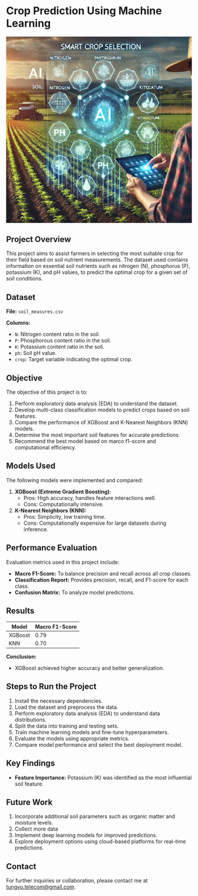 # Crop Prediction Using Machine Learning

![Alt text](crop_selection_smart_farming.png)

## Project Overview
This project aims to assist farmers in selecting the most suitable crop for their field based on soil nutrient measurements. The dataset used contains information on essential soil nutrients such as nitrogen (N), phosphorus (P), potassium (K), and pH values, to predict the optimal crop for a given set of soil conditions.

## Dataset
**File:** `soil_measures.csv`

**Columns:**
- `N`: Nitrogen content ratio in the soil.
- `P`: Phosphorous content ratio in the soil.
- `K`: Potassium content ratio in the soil.
- `ph`: Soil pH value.
- `crop`: Target variable indicating the optimal crop.

## Objective
The objective of this project is to:
1. Perform exploratory data analysis (EDA) to understand the dataset.
2. Develop multi-class classification models to predict crops based on soil features.
3. Compare the performance of XGBoost and K-Nearest Neighbors (KNN) models.
4. Determine the most important soil features for accurate predictions.
5. Recommend the best model based on marco f1-score and computational efficiency.

## Models Used
The following models were implemented and compared:
1. **XGBoost (Extreme Gradient Boosting):**
   - Pros: High accuracy, handles feature interactions well.
   - Cons: Computationally intensive.
2. **K-Nearest Neighbors (KNN):**
   - Pros: Simplicity, low training time.
   - Cons: Computationally expensive for large datasets during inference.

## Performance Evaluation
Evaluation metrics used in this project include:
- **Macro F1-Score:** To balance precision and recall across all crop classes.
- **Classification Report:** Provides precision, recall, and F1-score for each class.
- **Confusion Matrix:** To analyze model predictions.

## Results
| Model   | Macro F1-Score |
|---------|---------------|
| XGBoost | 0.79          |
| KNN     | 0.70          |

**Conclusion:**
- XGBoost achieved higher accuracy and better generalization.

## Steps to Run the Project
1. Install the necessary dependencies.
2. Load the dataset and preprocess the data.
4. Perform exploratory data analysis (EDA) to understand data distributions.
5. Split the data into training and testing sets.
6. Train machine learning models and fine-tune hyperparameters.
7. Evaluate the models using appropriate metrics.
8. Compare model performance and select the best deployment model.

## Key Findings
- **Feature Importance:** Potassium (K) was identified as the most influential soil feature.

## Future Work
1. Incorporate additional soil parameters such as organic matter and moisture levels.
2. Collect more data
3. Implement deep learning models for improved predictions.
4. Explore deployment options using cloud-based platforms for real-time predictions.

## Contact
For further inquiries or collaboration, please contact me at [tungvu.telecom@gmail.com](mailto:tungvutelecom@gmail.com).


